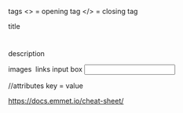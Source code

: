 <!-- NOTE -->
tags 
<> = opening tag
</> = closing tag


title
<!-- heading tags -->
<h1>

</h6>
description
<p></p>
images
<img/>
links
<a></a>
input box
<input>


//attributes
key = value
<a href="">

 https://docs.emmet.io/cheat-sheet/